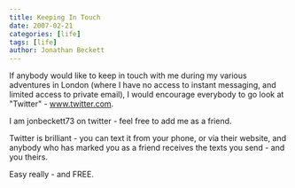 ```yaml
---
title: Keeping In Touch
date: 2007-02-21
categories: [life]
tags: [life]
author: Jonathan Beckett
---
```


If anybody would like to keep in touch with me during my various adventures in London (where I have no access to instant messaging, and limited access to private email), I would encourage everybody to go look at "Twitter" - www.twitter.com.

I am jonbeckett73 on twitter - feel free to add me as a friend.

Twitter is brilliant - you can text it from your phone, or via their website, and anybody who has marked you as a friend receives the texts you send - and you theirs.

Easy really - and FREE.